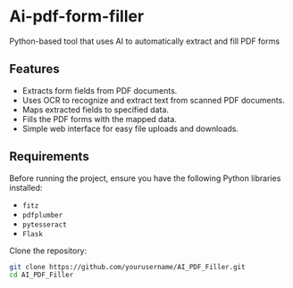 # Ai-pdf-form-filler
Python-based tool that uses AI to automatically extract and fill PDF forms

## Features

- Extracts form fields from PDF documents.
- Uses OCR to recognize and extract text from scanned PDF documents.
- Maps extracted fields to specified data.
- Fills the PDF forms with the mapped data.
- Simple web interface for easy file uploads and downloads.

## Requirements

Before running the project, ensure you have the following Python libraries installed:

- `fitz`
- `pdfplumber`
- `pytesseract`
- `Flask`

Clone the repository:

   ```bash
   git clone https://github.com/yourusername/AI_PDF_Filler.git
   cd AI_PDF_Filler

